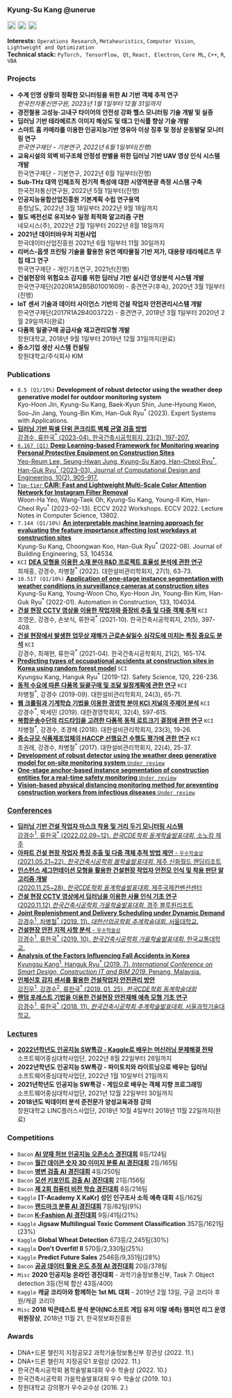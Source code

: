 ### Kyung-Su Kang @unerue

<a href="https://scholar.google.com/citations?user=7mqLr_YAAAAJ&hl=ko"><img src="https://img.shields.io/badge/Google%20Scholar-4285F4.svg?style=for-the-badge&logo=Google-Scholar&logoColor=white" height="20" /></a>
<a href="https://orcid.org/0000-0002-6955-578X"><img src="https://img.shields.io/badge/ORCID-A6CE39.svg?style=for-the-badge&logo=ORCID&logoColor=white" height="20"/></a>
<a href="https://unerue.github.io"><img src="https://img.shields.io/badge/GitHub%20Pages-222222.svg?style=for-the-badge&logo=GitHub-Pages&logoColor=white" height="20"/></a>

**Interests:** `Operations Research`, `Metaheuristics`, `Computer Vision`, `Lightweight and Optimization` <br>
**Technical stack:** `PyTorch, TensorFlow, Qt`, `React, Electron`, `Core ML`, `C++`, `R`, `VBA`

### Projects
* **수계 인명 상황의 정확한 모니터링을 위한 AI 기반 객체 추적 연구**<br><i>한국전자통신연구원, 2023년 1월 1일부터 12월 31일까지</i>
* **경전철용 고성능·고내구 타이어의 안전성 강화 헬스 모니터링 기술 개발 및 실증**
* **딥러닝 기반 테라헤르츠 이미지 해상도 및 태그 인식률 향상 기술 개발**
* **스마트 홈 카메라를 이용한 인공지능기반 영유아 이상 징후 및 정상 운동발달 모니터링 연구**<br><i>한국연구재단 - 기본연구, 2022년 6월 1일부터(진행)</i>
* **교육시설의 외벽 비구조체 안정성 판별을 위한 딥러닝 기반 UAV 영상 인식 시스템 개발**<br>한국연구재단 - 기본연구, 2022년 6월 1일부터(진행)
* **Sub-THz 대역 인체조직 전기적 특성에 대한 시영역분광 측정 시스템 구축**<br>한국전자통신연구원, 2022년 5월 1일부터(진행)
* **인공지능융합산업진흥원 기본계획 수립 연구용역**<br>충청남도, 2022년 3월 18일부터 2022년 9월 18일까지
* **철도 배전선로 유지보수 일정 최적화 알고리즘 구현**<br>네모시스(주), 2022년 2월 1일부터 2022년 8월 18일까지
* **2021년 데이터바우처 지원사업**<br>한국데이터산업진흥원 2021년 6월 1일부터 11월 30일까지
* **리버스-옵셋 프린팅 기술을 활용한 유연 메타물질 기반 저가, 대용량 테라헤르츠 무칩 태그 연구**<br>한국연구재단 - 개인기초연구, 2021년(진행)
* **건설현장의 위험요소 감지를 위한 딥러닝 기반 실시간 영상분석 시스템 개발**<br>한국연구재단(2020R1A2B5B01001609) - 중견연구(후속), 2020년 3월 1일부터(진행)
* **IoT 센서 기술과 데이터 사이언스 기반의 건설 작업자 안전관리시스템 개발**<br>한국연구재단(2017R1A2B4003722) - 중견연구, 2018년 3월 1일부터 2020년 2월 29일까지(완료)
* **다품목 일괄구매 공급사슬 재고관리모형 개발**<br>창원대학교, 2018년 9월 1일부터 2019년 12월 31일까지(완료)
* **중소기업 생산 시스템 컨설팅**<br>창원대학교/주식회사 KIM

### Publications
* `8.5 (Q1/10%)` **Development of robust detector using the weather deep generative model for outdoor monitoring system**<br> Kyo-Hoon Jin, Kyung-Su Kang, Baek-Kyun Shin, June-Hyoung Kwon, Soo-Jin Jang, Young-Bin Kim, Han-Guk Ryu<sup>*</sup> (2023). Expert Systems with Applications.
* **<a href="https://doi.org/10.5345/JKIBC.2023.23.2.197">딥러닝 기반 픽셀 단위 콘크리트 벽체 균열 검출 방법**<br> 강경수, 류한국<sup>*</sup> (2023-04). 한국건축시공학회지, 23(2), 197-207.
* `6.167 (Q1)` **<a href="https://doi.org/10.1093/jcde/qwad019">Deep Learning-based Framework for Monitoring wearing Personal Protective Equipment on Construction Sites**<br>Yeo-Reum Lee, Seung-Hwan Jung, Kyung-Su Kang, Han-Cheol Ryu<sup>\*</sup>, Han-Guk Ryu<sup>*</sup> (2023-03). Journal of Computational Design and Engineering, 10(2), 905-917.
* `Top-tier` **<a href="https://doi.org/10.1007/978-3-031-25063-7_45">CAIR: Fast and Lightweight Multi-Scale Color Attention Network for Instagram Filter Removal</a>**  <br>Woon-Ha Yeo, Wang-Taek Oh, Kyung-Su Kang, Young-Il Kim, Han-Cheol Ryu<sup>*</sup> (2023-02-13). ECCV 2022 Workshops. ECCV 2022. Lecture Notes in Computer Science, 13802.
* `7.144 (Q1/10%)` **<a href="https://doi.org/10.1016/j.jobe.2022.104534">An interpretable machine learning approach for evaluating the feature importance affecting lost workdays at construction sites</a>**<br>Kyung-Su Kang, Choongwan Koo, Han-Guk Ryu<sup>*</sup> (2022-08). Journal of Building Engineering, 53, 104534.
* `KCI` **<a href="https://www.kci.go.kr/kciportal/ci/sereArticleSearch/ciSereArtiView.kci?sereArticleSearchBean.artiId=ART002829183">DEA 모형을 이용한 소재 분야 R&D 프로젝트 효율성 분석에 관한 연구</a>** <br>최재홍, 강경수, 차병철<sup>*</sup> (2022). 대한설비관리학회지, 27(1), 63-73.
* `10.517 (Q1/10%)` **<a href="https://doi.org/10.1016/j.autcon.2021.104034">Application of one-stage instance segmentation with weather conditions in surveillance cameras at construction sites</a>** <br>Kyung-Su Kang, Young-Woon Cho, Kyo-Hoon Jin, Young-Bin Kim, Han-Guk Ryu<sup>*</sup> (2022-01). Automation in Construction, 133, 104034.
* **<a href="https://doi.org/10.5345/JKIBC.2021.21.5.397">건설 현장 CCTV 영상을 이용한 작업자와 중장비 추출 및 다중 객체 추적</a>** `KCI`<br>조영운, 강경수, 손보식, 류한국<sup>*</sup> (2021-10). 한국건축시공학회지, 21(5), 397-408.
* **<a href="https://doi.org/10.5345/JKIBC.2021.21.2.165">건설 현장에서 발생한 업무상 재해가 근로손실일수 심각도에 미치는 특징 중요도 분석</a>** `KCI`<br>강경수, 최재현, 류한국<sup>*</sup> (2021-04). 한국건축시공학회지, 21(2), 165-174.
* **<a href="https://doi.org/10.1016/j.ssci.2019.06.034">Predicting types of occupational accidents at construction sites in Korea using random forest model</a>** `SCI`<br>Kyungsu Kang, Hanguk Ryu<sup>*</sup> (2019-12). Safety Science, 120, 226-236.
* **<a href="https://www.kci.go.kr/kciportal/ci/sereArticleSearch/ciSereArtiView.kci?sereArticleSearchBean.artiId=ART002511741">동적 수요에 따른 다품목 일괄구매 및 조달 일정계획에 관한 연구</a>** `KCI`<br>차병철<sup>*</sup>, 강경수 (2019-09). 대한설비관리학회지, 24(3), 65-71.
* **<a href="https://doi.org/10.18032/kaaba.2019.32.4.597">웹 크롤링과 기계학습 기법을 이용한 경영학 분야 KCI 저널의 주제어 분석</a>** `KCI`<br>강경수<sup>*</sup>, 박세민 (2019). 대한경영학회지, 32(4), 597-615.
* **<a href="http://www.papersearch.net/thesis/article.asp?key=3634070">복합운송수단의 리드타임을 고려한 다품목 동적 로트크기 결정에 관한 연구</a>** `KCI`<br>차병철<sup>*</sup>, 강경수, 조경해 (2018). 대한설비관리학회지, 23(3), 19-26.
* **<a href="http://www.papersearch.net/thesis/article.asp?key=3568990">중소규모 식품제조업체의 HACCP 선행요건 수행도 평가에 관한 연구</a>** `KCI`<br>조권래, 강경수, 차병철<sup>*</sup> (2017). 대한설비관리학회지, 22(4), 25-37.
* **<a href="">Development of robust detector using the weather deep generative model for on-site monitoring system** `Under review`
* **<a href="">One-stage anchor-based instance segmentation of construction entities for a real-time safety monitoring** `Under review`
* **<a href="">Vision-based physical distancing monitoring method for preventing construction workers from infectious diseases** `Under review`

### Conferences
* **딥러닝 기반 건설 작업자 마스크 착용 및 거리 두기 모니터링 시스템**<br>강경수<sup>1</sup>, 류한국<sup>*</sup> (2022.02.09~12). _한국CDE학회 동계학술발표대회_, 소노캄 제주
* **아파트 건설 현장 작업자 특징 추출 및 다중 객체 추적 방법 제안** - `우수학술상`<br>(2021.05.21~22). _한국건축시공학회 봄학술발표대회_, 제주 신화월드 랜딩리조트
* **인스턴스 세그먼테이션 모형을 활용한 건설현장 작업자 안전모 인식 및 착용 판단 알고리즘 개발**<br>(2020.11.25~28). _한국CDE학회 동계학술발표대회_, 제주국제컨벤션센터
* **건설 현장 CCTV 영상에서 딥러닝을 이용한 사물 인식 기초 연구**<br>(2020.11.12) _한국건축시공학회 가을학술발표대회_, 경주 블루원리조트
* **Joint Replenishment and Delivery Scheduling under Dynamic Demand**<br>강경수<sup>1</sup>, 차병철<sup>*</sup> (2019. 11). _대한산업공학회 추계학술대회_. 서울대학교.
* **건설현장 안전 지적 사항 분석** - `우수학술상`<br>강경수<sup>1</sup>, 류한국<sup>*</sup> (2019. 10). _한국건축시공학회 가을학술발표대회_. 한국교통대학교.
* **Analysis of the Factors Influencing Fall Accidents in Korea**<br>Kyungsu Kang<sup>1</sup>, Hanguk Ryu<sup>*</sup> (2019. 7). _International Conference on
Smart Design, Construction IT and BIM 2019_. Penang, Malaysia.
* **인체신호 감지 센서를 활용한 건설작업자 안전관리 방안**<br>강진우<sup>1</sup>, 강경수<sup>2</sup>, 류한국<sup>*</sup> (2019. 01. 25), _한국CDE학회 동계학술대회_
* **랜덤 포레스트 기법을 이용한 건설현장 안전재해 예측 모형 기초 연구**<br>강경수<sup>1</sup>, 류한국<sup>*</sup> (2018. 11). _한국건축시공학회 추계학술발표대회_. 서울과학기술대학교.

### Lectures
* **<a href="https://www.syu.ac.kr/blog/sw%EC%A4%91%EC%8B%AC%EB%8C%80%ED%95%99%EC%82%AC%EC%97%85%EB%8B%A8-2022-1-sw-step-up-%EC%9D%B8%EA%B3%B5%EC%A7%80%EB%8A%A5-%ED%8A%B9%EA%B0%95/">2022년학년도 인공지능 SW특강 - Kaggle로 배우는 머신러닝 문제해결 전략</a>**<br>소프트웨어중심대학사업단, 2022년 8월 22일부터 26일까지
* **2022년학년도 인공지능 SW특강 - 파이토치와 라이트닝으로 배우는 딥러닝**<br>소프트웨어중심대학사업단, 2022년 1월 10일부터 21일까지
* **2021년학년도 인공지능 SW특강 - 게임으로 배우는 객체 지향 프로그래밍**<br>소프트웨어중심대학사업단, 2021년 12월 22일부터 30일까지
* **2018년도 빅데이터 분석 준전문가 양성교육과정 강의**<br>창원대학교 LINC플러스사업단, 2018년 10월 4일부터 2018년 11월 22일까지(완료)

### Competitions
* `Dacon` **[AI 양재 허브 인공지능 오픈소스 경진대회](https://dacon.io/competitions/official/235977/leaderboard)** 8등/124팀
* `Dacon` **[월간 데이콘 숫자 3D 이미지 분류 AI 경진대회](https://dacon.io/competitions/official/235951/leaderboard)** 2등/165팀
* `Dacon` **[병변 검출 AI 경진대회](https://dacon.io/competitions/official/235855/leaderboard/)** 4등/250팀
* `Dacon` **[모션 키포인트 검출 AI 경진대회](https://dacon.io/competitions/official/235701/leaderboard/)** 21등/156팀
* `Dacon` **[제 2회 컴퓨터 비전 학습 경진대회](https://dacon.io/competitions/official/235697/leaderboard/)** 8등/216팀
* `Kaggle` **[T-Academy X KaKr] 성인 인구조사 소득 예측 대회** 4등/162팀
* `Dacon` **[랜드마크 분류 AI 경진대회](https://dacon.io/competitions/official/235585/leaderboard/)** 7등/82팀(9%)
* `Dacon` **[K-Fashion AI 경진대회](https://dacon.io/competitions/official/235672/leaderboard/)** 9등/41팀(21%)
* `Kaggle` **Jigsaw Multilingual Toxic Comment Classification** 357등/1621팀(23%)
* `Kaggle` **Global Wheat Detection** 673등/2,245팀(30%)
* `Kaggle` **Don't Overfit! II** 570등/2,330팀(25%)
* `Kaggle` **Predict Future Sales** 2546등/9,351팀(28%)
* `Dacon` **[공공 데이터 활용 온도 추정 AI 경진대회](https://dacon.io/competitions/official/235584/overview/)** 20등/378팀
* `Misc` **2020 인공지능 온라인 경진대회** - 과학기술정보통신부, Task 7: Object detection 3등(전체 합산 43등/400)
* `Kaggle` **캐글 코리아와 함께하는 1st ML 대회** - 2019년 2월 13일, 구글 코리아 후원/캐글 코리아
* `Misc` **2018 빅콘테스트 분석 분야(NC소프트 게임 유저 이탈 예측) 챔피언 리그 운영위원장상**, 2018년 11월 21, 한국정보화진흥원
  
### Awards
* DNA+드론 챌린지 지정공모2 과학기술정보통신부 장관상 (2022. 11.)
* DNA+드론 챌린지 지정공모1 포럼상 (2022. 11.)
* 한국건축시공학회 봄학술발표대회 우수 학술상 (2022. 10.)
* 한국건축시공학회 가을학술발표대회 우수 학술상 (2019. 10.)
* 창원대학교 강의평가 우수교수상 (2016. 2.)
